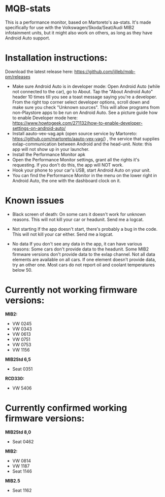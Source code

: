# MQB-stats

This is a performance monitor, based on Martoreto's aa-stats.
It's made specifically for use with the Volkswagen/Skoda/Seat/Audi MIB2 infotainment units, but it might also work on others, as long as they have Android Auto support.


# Installation instructions:

Download the latest release here: https://github.com/jilleb/mqb-pm/releases

- Make sure Android Auto is in developer mode: Open Android Auto (while not connected to the car), go to About. Tap the "About Android Auto" header 10 times till you see a toast message saying you're a developer. From the right top corner select developer options, scroll down and make sure you check "Unknown sources". This will allow programs from non-Playstore apps to be run on Android Auto. See a picture guide how to enable Developer mode here: https://www.howtogeek.com/271132/how-to-enable-developer-settings-on-android-auto/
- Install aauto-vex-vag.apk (open source service by Martoreto: https://github.com/martoreto/aauto-vex-vag/) , the service that supplies exlap-communication between Android and the head-unit. Note: this app will not show up in your launcher.
- Install the Performance Monitor apk
- Open the Performance Monitor settings, grant all the rights it's requesting. If you don't do this, the app will NOT work.
- Hook your phone to your car's USB, start Android Auto on your unit.
- You can find the Performance Monitor in the menu on the lower right in Android Auto, the one with the dashboard clock on it.


# Known issues
- Black screen of death: On some cars it doesn't work for unknown reasons. This will not kill your car or headunit. Send me a logcat. 

- Not starting
If the app doesn't start, there's probably a bug in the code. This will not kill your car either. Send me a logcat.

- No data
If you don't see any data in the app, it can have various reasons:
Some cars don't provide data to the headunit. 
Some MIB2 firmware versions don't provide data to the exlap channel.
Not all data elements are available on all cars. If one element doesn't provide data, try an other one.
Most cars do not report oil and coolant temperatures below 50.

# Currently not working firmware versions:
**MIB2:**
- VW 0245
- VW 0343
- VW 0613
- VW 0751
- VW 0753
- VW 1156

**MIB2Std 6,5**
- Seat 0351



**RCD330:**
- VW 5406

# Currently confirmed working firmware versions:
**MIB2Std 8,0**
- Seat 0462

**MIB2:**
- VW 0814
- VW 1187
- Seat 1146

**MIB2.5**
- Seat 1162
